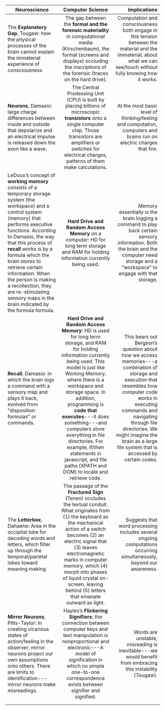 | Neuroscience   |     Computer Science       |  Implications |
|----------------|:--------------------------:|--------------:|
| The **Explanatory Gap**, Tougaw: how the physical processes of the brain cannot explain the immaterial experience of consciousness | The gap between the **formal and the forensic materiality** in computational media (Kirschenbaum), the formal (screens and displays) occluding the inscriptions of the forensic (traces on the hard drive). | Computation and consciousness both engage in this tension between the material and the immaterial, about what we can see/touch without fully knowing how it works. |
| **Neurons**, Damasio: large charge differences between inside and outside that depolarize and an electrical impulse is released down the axon like a wave. | The Central Prodessing Unit (CPU) is built by placing billions of microscopic **transistors** onto a single computer chip. Those transistors are amplifiers or switches for electrical charges, patterns of them make calculations. | At the most basic level of thinking/feeling and computation, computers and brains run on electric charges that fire. |  
| LeDoux’s concept of **working memory** consists of a temporary storage system (the workspace) and a control system (memory) that performs executive functions. According to Damasio, the way that this process of **recall** works is by a formula which the brain stores to retrieve certain information. When the person is making a recollection, they are re-stimulating sensory maps in the brain indicated by the formula formula. | **Hard Drive and Random Access Memory** on a computer: HD for long term storage and RAM for holding information currently being used. | Memory essentially is the brain logging a command to play back certain sensory information. Both the brain and the computer need storage and a “workspace” to engage with that storage. |
| **Recall**, Damasio: in which the brain logs a command with a sensory map and plays it back, evolved from "disposition formulas" or commands. | **Hard Drive and Random Access Memory**: HD is used for long term storage, and RAM for holding information currently being used. This model is just like Working Memory, where there is a workspace and storage space. In addition, programming is **code that executes**---it does something---and computers store everything in file directories. For example, if/then statements in javascript, and file paths (XPATH and DOM) to locate and retrieve code. | This bears out Bergson’s question about how we access memories---a combination of storage and execution that resembles how computer code works in executing commands and navigating through file directories. We might imagine the brain as a large file system that is accessed by certain codes.|
| The **Letterbox**, Dahaene: Area in the occipital lobe for decoding words and letters, which filter up through the temporal/parietal lobes toward meaning making. | The passage of the **Fractured Sign** (Tenen) occludes the textual conduit. What originates from (1) the keyboard as the mechanical action of a switch becomes (2) an electric signal that (3) leaves electromagnetic marks in computer memory, which (4) morph into phases of liquid crystal on-screen, leaving behind (5) letters that emanate outward as light. | Suggests that word processing includes several ongoing computations occurring simultaneously, beyond our awareness. |
| **Mirror Neurons**, Pitts-Taylor: In creating vicarious states of action/feeling in the observer, mirror neurons project our own assumptions onto others. There are limits to identification---mirror neurons make misreadings. | Hayles’s **Flickering Signifiers**: the connection between computer keys and text manipulation is nonproportional and electronic---A model of signification in which no simple one-to-one correspondence exists between signifier and signified. | Words are unstable, misreading is inevitable---we would benefit from embracing this instability (Tougaw). |
|  |  |  |
|  |  |  |